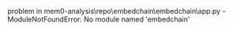 problem in mem0-analysis\repo\embedchain\embedchain\app.py - ModuleNotFoundError: No module named 'embedchain'
